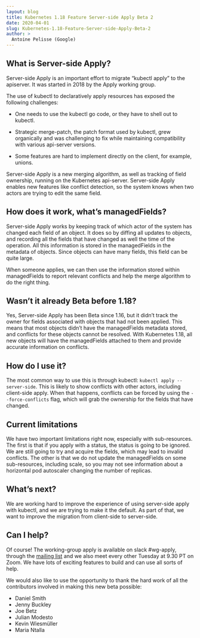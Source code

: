 ```yaml
---
layout: blog
title: Kubernetes 1.18 Feature Server-side Apply Beta 2
date: 2020-04-01
slug: Kubernetes-1.18-Feature-Server-side-Apply-Beta-2
author: >
  Antoine Pelisse (Google)
---
```


## What is Server-side Apply?
Server-side Apply is an important effort to migrate “kubectl apply” to the apiserver. It was started in 2018 by the Apply working group.

The use of kubectl to declaratively apply resources has exposed the following challenges:

- One needs to use the kubectl go code, or they have to shell out to kubectl.

- Strategic merge-patch, the patch format used by kubectl, grew organically and was challenging to fix while maintaining compatibility with various api-server versions.

- Some features are hard to implement directly on the client, for example, unions.


Server-side Apply is a new merging algorithm, as well as tracking of field ownership, running on the Kubernetes api-server. Server-side Apply enables new features like conflict detection, so the system knows when two actors are trying to edit the same field.

## How does it work, what’s managedFields?
Server-side Apply works by keeping track of which actor of the system has changed each field of an object. It does so by diffing all updates to objects, and recording all the fields that have changed as well the time of the operation. All this information is stored in the managedFields in the metadata of objects. Since objects can have many fields, this field can be quite large.

When someone applies, we can then use the information stored within managedFields to report relevant conflicts and help the merge algorithm to do the right thing.

## Wasn’t it already Beta before 1.18?
Yes, Server-side Apply has been Beta since 1.16, but it didn’t track the owner for fields associated with objects that had not been applied. This means that most objects didn’t have the managedFields metadata stored, and conflicts for these objects cannot be resolved. With Kubernetes 1.18, all new objects will have the managedFields attached to them and provide accurate information on conflicts.

## How do I use it?
The most common way to use this is through kubectl: `kubectl apply --server-side`. This is likely to show conflicts with other actors, including client-side apply. When that happens, conflicts can be forced by using the `--force-conflicts` flag, which will grab the ownership for the fields that have changed.

## Current limitations
We have two important limitations right now, especially with sub-resources. The first is that if you apply with a status, the status is going to be ignored. We are still going to try and acquire the fields, which may lead to invalid conflicts. The other is that we do not update the managedFields on some sub-resources, including scale, so you may not see information about a horizontal pod autoscaler changing the number of replicas.

## What’s next?
We are working hard to improve the experience of using server-side apply with kubectl, and we are trying to make it the default. As part of that, we want to improve the migration from client-side to server-side.

## Can I help?
Of course! The working-group apply is available on slack #wg-apply, through the [mailing list](https://groups.google.com/forum/#!forum/kubernetes-wg-apply) and we also meet every other Tuesday at 9.30 PT on Zoom. We have lots of exciting features to build and can use all sorts of help.

We would also like to use the opportunity to thank the hard work of all the contributors involved in making this new beta possible:

* Daniel Smith
* Jenny Buckley
* Joe Betz
* Julian Modesto
* Kevin Wiesmüller
* Maria Ntalla
